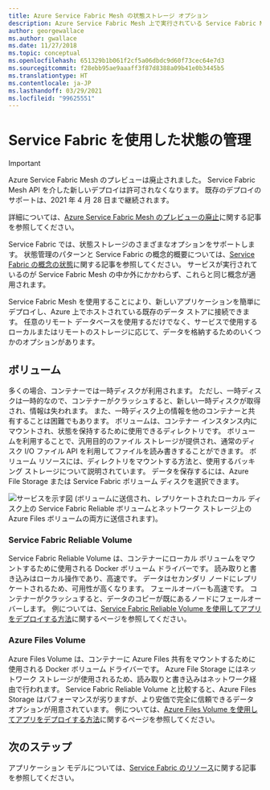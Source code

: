 ```yaml
---
title: Azure Service Fabric Mesh の状態ストレージ オプション
description: Azure Service Fabric Mesh 上で実行されている Service Fabric Mesh アプリケーションに状態を確実に格納する方法について説明します。
author: georgewallace
ms.author: gwallace
ms.date: 11/27/2018
ms.topic: conceptual
ms.openlocfilehash: 651329b1b061f2cf5a06dbdc9d60f73cec64e7d3
ms.sourcegitcommit: f28ebb95ae9aaaff3f87d8388a09b41e0b3445b5
ms.translationtype: HT
ms.contentlocale: ja-JP
ms.lasthandoff: 03/29/2021
ms.locfileid: "99625551"
---
```

# <a name="state-management-with-service-fabric"></a>Service Fabric を使用した状態の管理

> [!IMPORTANT]
> Azure Service Fabric Mesh のプレビューは廃止されました。 Service Fabric Mesh API を介した新しいデプロイは許可されなくなります。 既存のデプロイのサポートは、2021 年 4 月 28 日まで継続されます。
> 
> 詳細については、[Azure Service Fabric Mesh のプレビューの廃止](https://azure.microsoft.com/updates/azure-service-fabric-mesh-preview-retirement/)に関する記事を参照してください。

Service Fabric では、状態ストレージのさまざまなオプションをサポートします。 状態管理のパターンと Service Fabric の概念的概要については、[Service Fabric の概念の状態](../service-fabric/service-fabric-concepts-state.md)に関する記事を参照してください。 サービスが実行されているのが Service Fabric Mesh の中か外にかかわらず、これらと同じ概念が適用されます。 

Service Fabric Mesh を使用することにより、新しいアプリケーションを簡単にデプロイし、Azure 上でホストされている既存のデータ ストアに接続できます。 任意のリモート データベースを使用するだけでなく、サービスで使用するローカルまたはリモートのストレージに応じて、データを格納するためのいくつかのオプションがあります。 

## <a name="volumes"></a>ボリューム

多くの場合、コンテナーでは一時ディスクが利用されます。 ただし、一時ディスクは一時的なので、コンテナーがクラッシュすると、新しい一時ディスクが取得され、情報は失われます。 また、一時ディスク上の情報を他のコンテナーと共有することは困難でもあります。 ボリュームは、コンテナー インスタンス内にマウントされ、状態を保持するために使用できるディレクトリです。 ボリュームを利用することで、汎用目的のファイル ストレージが提供され、通常のディスク I/O ファイル API を利用してファイルを読み書きすることができます。 ボリューム リソースには、ディレクトリをマウントする方法と、使用するバッキング ストレージについて説明されています。 データを保存するには、Azure File Storage または Service Fabric ボリューム ディスクを選択できます。

![サービスを示す図 (ボリュームに送信され、レプリケートされたローカル ディスク上の Service Fabric Reliable ボリュームとネットワーク ストレージ上の Azure Files ボリュームの両方に送信されます)。][image3]

### <a name="service-fabric-reliable-volume"></a>Service Fabric Reliable Volume

Service Fabric Reliable Volume は、コンテナーにローカル ボリュームをマウントするために使用される Docker ボリューム ドライバーです。 読み取りと書き込みはローカル操作であり、高速です。 データはセカンダリ ノードにレプリケートされるため、可用性が高くなります。 フェールオーバーも高速です。 コンテナーがクラッシュすると、データのコピーが既にあるノードにフェールオーバーします。 例については、[Service Fabric Reliable Volume を使用してアプリをデプロイする方法](service-fabric-mesh-howto-deploy-app-sfreliable-disk-volume.md)に関するページを参照してください。

### <a name="azure-files-volume"></a>Azure Files Volume

Azure Files Volume は、コンテナーに Azure Files 共有をマウントするために使用される Docker ボリューム ドライバーです。 Azure File Storage にはネットワーク ストレージが使用されるため、読み取りと書き込みはネットワーク経由で行われます。 Service Fabric Reliable Volume と比較すると、Azure Files Storage はパフォーマンスが劣りますが、より安価で完全に信頼できるデータ オプションが用意されています。 例については、[Azure Files Volume を使用してアプリをデプロイする方法](service-fabric-mesh-howto-deploy-app-azurefiles-volume.md)に関するページを参照してください。

## <a name="next-steps"></a>次のステップ

アプリケーション モデルについては、[Service Fabric のリソース](service-fabric-mesh-service-fabric-resources.md)に関する記事を参照してください。

[image3]: ./media/service-fabric-mesh-storing-state/volumes.png
